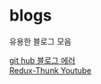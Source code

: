 # blogs
유용한 블로그 모음

[git hub 블로그 에러](https://choijaegwon.github.io/githubblog/GithubBlog1/) <br>
[Redux-Thunk Youtube](https://www.youtube.com/watch?v=JDZRfLGNWdc)
